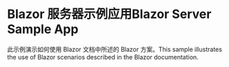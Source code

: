 # <a name="blazor-server-sample-app"></a><span data-ttu-id="f16ec-101">Blazor 服务器示例应用</span><span class="sxs-lookup"><span data-stu-id="f16ec-101">Blazor Server Sample App</span></span>

<span data-ttu-id="f16ec-102">此示例演示如何使用 Blazor 文档中所述的 Blazor 方案。</span><span class="sxs-lookup"><span data-stu-id="f16ec-102">This sample illustrates the use of Blazor scenarios described in the Blazor documentation.</span></span>
